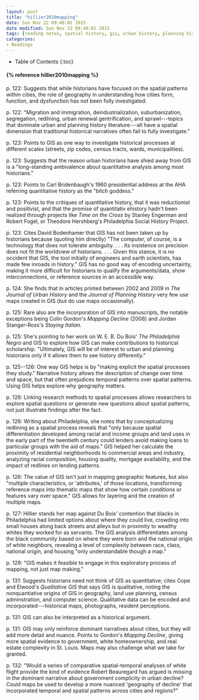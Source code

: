 ```yaml
---
layout: post
title: "hillier2010mapping"
date: Sun Nov 22 09:49:01 2015
date modified: Sun Nov 22 09:49:01 2015
tags: [reading notes, spatial history, gis, urban history, planning history]
categories:
- Readings
---
```

* Table of Contents
{:toc}

<h4>{% reference hillier2010mapping %}</h4>

p. 122: Suggests that while historians have focused on the spatial patterns within cities, the role of geography in understanding how cities form, function, and dysfunction has not been fully investigated.

p. 122: "Migration and immigration, deindustrialization, suburbanization, segregation, redlining, urban renewal gentrification, and sprawl---topics that dominate urban and planning history literature---all have a spatial dimension that traditional historical narratives often fail to fully investigate."

p. 123: Points to GIS as one way to investigate historical processes at different scales (streets, zip codes, census tracts, wards, municipalities).

p. 123: Suggests that the reason urban historians have shied away from GIS is a "long-standing ambivalence about quantitative analysis among most historians."

p. 123: Points to Carl Bridenbaugh's 1960 presidential address at the AHA referring quantitative history as the "bitch goddess."

p. 123: Points to the critiques of quantitative history, that it was reductionist and positivist, and that the promise of quantitativ ehistory hadn't been realized through projects like *Time on the Cross* by Stanley Engerman and Robert Fogel, or Theodore Hershberg's Philadelphia Social History Project.

p. 123: Cites David Bodenhamer that GIS has not been taken up by historians because (quoting him directly) "The computer, of course, is a technology that does not tolerate ambiguity. . . . Its insistence on precision does not fit the worldview of historians. . . . Given this stance, it is no occident that GIS, the tool initially of engineers and earth scientists, has made few inroads in history." GIS has no good way of encoding uncertainty, making it more difficult for historians to qualify the arguments/data, show interconnections, or reference sources in an accessible way.

p. 124: She finds that in articles printed between 2002 and 2009 in *The Journal of Urban History* and the *Journal of Planning History* very few use maps created in GIS (but do use maps occasionally).

p. 125: Rare also are the incorporation of GIS into manuscripts, the notable exceptions being Colin Gordon's *Mapping Decline* (2008) and Jordan Stanger-Ross's *Staying Italian*.

p. 125: She's pointing to her work on W. E. B. Du Bois' *The Philadelphia Negro* and GIS to explore how GIS can make contributions to historical scholarship. "Ultimately, GIS will be of interest to urban and planning historians only if it allows them to see history differently."

p. 125--126: One way GIS helps is by "making explicit the spatial processes they study." Narrative history allows the description of change over time and space, but that often prejudices temporal patterns over spatial patterns. Using GIS helps explore why geography matters.

p. 126: Linking research methods to spatial processes allows researchers to explore spatial questions or generate new questions about spatial patterns, not just illustrate findings after the fact.

p. 126: Writing about Philadelphia, she notes that by conceptualizing redlining as a spatial process reveals that "only because spatial differentiation developed among racial and income groups and land uses in the early part of the twentieth century could lenders avoid making loans to particular groups with the aid of maps." GIS helped her calculate the proximity of residential neighborhoods to commercial areas and industry, analyzing racial composition, housing quality, mortgage availability, and the impact of redlines on lending patterns.

p. 126: The value of GIS isn't just in mapping geographic features, but also "multiple characteristics, or 'attributes,' of those locations, transforming reference maps into thematic maps that show how certain conditions or features vary over space." GIS allows for layering and the creation of multiple maps.

p. 127: Hillier stands her map against Du Bois' contention that blacks in Philadelphia had limited options about where they could live, crowding into small houses along back streets and alleys but in proximity to wealthy whites they worked for as servants. The GIS analysis differentiates among the black community based on where they were born and the national origin of white neighbors, revealing a level of complexity between race, class, national origin, and housing "only understandable though a map."

p. 129: "GIS makes it feasible to engage in this exploratory process of mapping, not just map making."

p. 131: Suggests historians need not think of GIS as quantitative; cites Cope and Elwood's *Qualitative GIS* that says GIS is qualitative, noting the nonquantiative origins of GIS in geography, land use planning, census adminstration, and computer science. Qualitative data can be encoded and incorporated---historical maps, photographs, resident perceptions.

p. 131: GIS can also be interpreted as a historical argument.

p. 131: GIS may only reinforce dominant narratives about cities, but they will add more detail and nuance. Points to Gordon's *Mapping Decline*, giving more spatial evidence to government, white homeownership, and real estate complexity in St. Louis. Maps may also challenge what we take for granted.

p. 132: "Would a series of comparative spatial-temporal analyses of white flight provide the kind of evidence Robert Beauregard has argued is missing in the dominant narrative about government complicity in urban decline? Could maps be used to develop a more nuanced 'geography of decline' that incorporated temporal and spatial patterns across cities and regions?"


